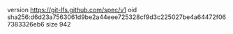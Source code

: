 version https://git-lfs.github.com/spec/v1
oid sha256:d6d23a7563061d9be2a44eee725328cf9d3c225027be4a64472f067383326eb6
size 942
